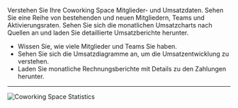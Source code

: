Verstehen Sie Ihre Coworking Space Mitglieder- und Umsatzdaten. Sehen Sie eine Reihe von bestehenden und neuen Mitgliedern, Teams und Aktivierungsraten. Sehen Sie sich die monatlichen Umsatzcharts nach Quellen an und laden Sie detaillierte Umsatzberichte herunter.

- Wissen Sie, wie viele Mitglieder und Teams Sie haben.
- Sehen Sie sich die Umsatzdiagramme an, um die Umsatzentwicklung zu verstehen.
- Laden Sie monatliche Rechnungsberichte mit Details zu den Zahlungen herunter.

---

![Coworking Space Statistics](https://s3.ap-northeast-2.amazonaws.com/screenshot.andcards.com/andcards-statistics-main-light-en-1920-1080.png)

